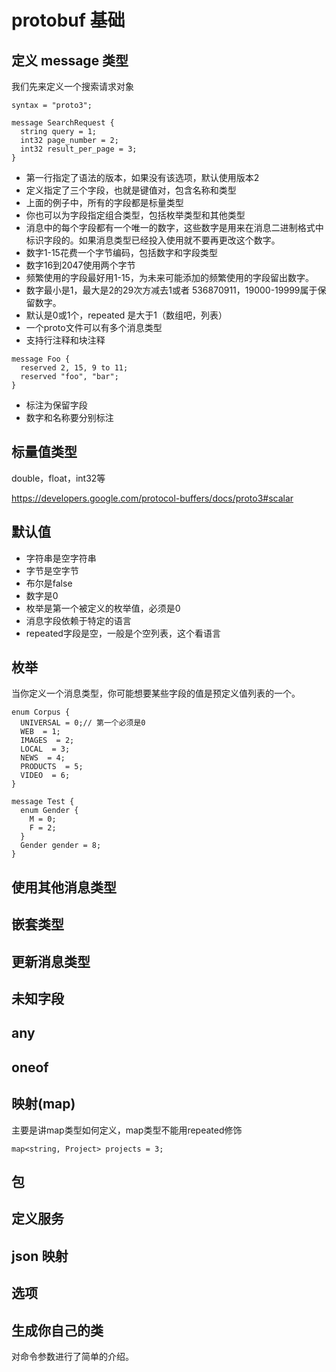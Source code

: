 # protobuf 基础

## 定义 message 类型

我们先来定义一个搜索请求对象

```
syntax = "proto3";

message SearchRequest {
  string query = 1;
  int32 page_number = 2;
  int32 result_per_page = 3;
}
```

- 第一行指定了语法的版本，如果没有该选项，默认使用版本2
- 定义指定了三个字段，也就是键值对，包含名称和类型
- 上面的例子中，所有的字段都是标量类型
- 你也可以为字段指定组合类型，包括枚举类型和其他类型
- 消息中的每个字段都有一个唯一的数字，这些数字是用来在消息二进制格式中标识字段的。如果消息类型已经投入使用就不要再更改这个数字。
- 数字1-15花费一个字节编码，包括数字和字段类型
- 数字16到2047使用两个字节
- 频繁使用的字段最好用1-15，为未来可能添加的频繁使用的字段留出数字。
- 数字最小是1，最大是2的29次方减去1或者 536870911，19000-19999属于保留数字。
- 默认是0或1个，repeated 是大于1（数组吧，列表）
- 一个proto文件可以有多个消息类型
- 支持行注释和块注释

```
message Foo {
  reserved 2, 15, 9 to 11;
  reserved "foo", "bar";
}
```

- 标注为保留字段
- 数字和名称要分别标注

## 标量值类型

double，float，int32等

https://developers.google.com/protocol-buffers/docs/proto3#scalar


## 默认值

- 字符串是空字符串
- 字节是空字节
- 布尔是false
- 数字是0
- 枚举是第一个被定义的枚举值，必须是0
- 消息字段依赖于特定的语言
- repeated字段是空，一般是个空列表，这个看语言

## 枚举

当你定义一个消息类型，你可能想要某些字段的值是预定义值列表的一个。

```
enum Corpus {
  UNIVERSAL = 0;// 第一个必须是0
  WEB  = 1;
  IMAGES  = 2;
  LOCAL  = 3;
  NEWS  = 4;
  PRODUCTS  = 5;
  VIDEO  = 6;
}

message Test {
  enum Gender {
    M = 0;
    F = 2;
  }
  Gender gender = 8;
}
```

## 使用其他消息类型
## 嵌套类型
## 更新消息类型
## 未知字段
## any
## oneof
## 映射(map)

主要是讲map类型如何定义，map类型不能用repeated修饰

```
map<string, Project> projects = 3;
```

## 包
## 定义服务
## json 映射
## 选项
## 生成你自己的类

对命令参数进行了简单的介绍。
